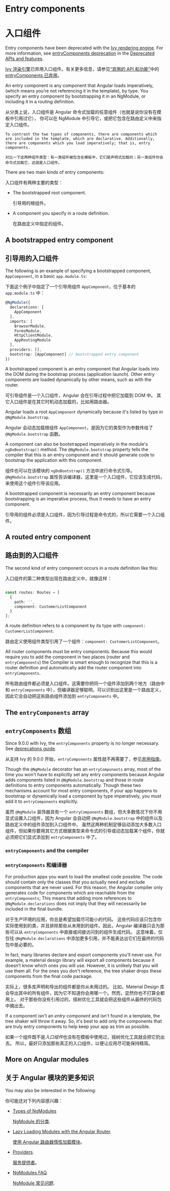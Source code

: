 # Entry components

# 入口组件

<div class="alert is-helpful">

Entry components have been deprecated with the [Ivy rendering engine](https://angular.io/guide/ivy). 
For more information, see [entryComponents deprecation](https://angular.io/guide/deprecations#entrycomponents-and-analyze_for_entry_components-no-longer-required) in the [Deprecated APIs and features](https://angular.io/guide/deprecations).

[Ivy 渲染引擎](https://angular.cn/guide/ivy)已弃用入口组件。有关更多信息，请参见[“弃用的 API 和功能”](https://angular.cn/guide/deprecations)中的 [entryComponents 已弃用](https://angular.io/guide/deprecations#entrycomponents-and-analyze_for_entry_components-no-longer-required)。

</div>

An entry component is any component that Angular loads imperatively, (which means you’re not referencing it in the template), by type. You specify an entry component by bootstrapping it in an NgModule, or including it in a routing definition.

从分类上说，入口组件是 Angular 命令式加载的任意组件（也就是说你没有在模板中引用过它），
你可以在 NgModule 中引导它，或把它包含在路由定义中来指定入口组件。

<div class="alert is-helpful">

    To contrast the two types of components, there are components which are included in the template, which are declarative. Additionally, there are components which you load imperatively; that is, entry components.

    对比一下这两种组件类型：有一类组件被包含在模板中，它们是声明式加载的；另一类组件你会命令式加载它，这就是入口组件。

</div>

There are two main kinds of entry components:

入口组件有两种主要的类型：

* The bootstrapped root component.

   引导用的根组件。

* A component you specify in a route definition.

   在路由定义中指定的组件。

## A bootstrapped entry component

## 引导用的入口组件

The following is an example of specifying a bootstrapped component,
`AppComponent`, in a basic `app.module.ts`:

下面这个例子中指定了一个引导用组件 `AppComponent`，位于基本的 `app.module.ts` 中：

```typescript
@NgModule({
  declarations: [
    AppComponent
  ],
  imports: [
    BrowserModule,
    FormsModule,
    HttpClientModule,
    AppRoutingModule
  ],
  providers: [],
  bootstrap: [AppComponent] // bootstrapped entry component
})
```

A bootstrapped component is an entry component
that Angular loads into the DOM during the bootstrap process (application launch).
Other entry components are loaded dynamically by other means, such as with the router.

可引导组件是一个入口组件，Angular 会在引导过程中把它加载到 DOM 中。
其它入口组件是在其它时机动态加载的，比如用路由器。

Angular loads a root `AppComponent` dynamically because it's listed by type in `@NgModule.bootstrap`.

Angular 会动态加载根组件 `AppComponent`，是因为它的类型作为参数传给了 `@NgModule.bootstrap` 函数。

<div class="alert is-helpful">

A component can also be bootstrapped imperatively in the module's `ngDoBootstrap()` method.
The `@NgModule.bootstrap` property tells the compiler that this is an entry component and
it should generate code to bootstrap the application with this component.

组件也可以在该模块的 `ngDoBootstrap()` 方法中进行命令式引导。
`@NgModule.bootstrap` 属性告诉编译器，这里是一个入口组件，它应该生成代码，来使用这个组件引导该应用。

</div>

A bootstrapped component is necessarily an entry component because bootstrapping is an imperative process, thus it needs to have an entry component.

引导用的组件必须是入口组件，因为引导过程是命令式的，所以它需要一个入口组件。

## A routed entry component

## 路由到的入口组件

The second kind of entry component occurs in a route definition like
this:

入口组件的第二种类型出现在路由定义中，就像这样：

```typescript

const routes: Routes = [
  {
    path: '',
    component: CustomerListComponent
  }
];

```

A route definition refers to a component by its type with `component: CustomerListComponent`.

路由定义使用组件类型引用了一个组件：`component: CustomerListComponent`。

All router components must be entry components. Because this would require you to add the component in two places (router and `entryComponents`) the Compiler is smart enough to recognize that this is a router definition and automatically add the router component into `entryComponents`.

所有路由组件都必须是入口组件。这需要你把同一个组件添加到两个地方（路由中和 `entryComponents` 中），但编译器足够聪明，可以识别出这里是一个路由定义，因此它会自动把这些路由组件添加到 `entryComponents` 中。

## The `entryComponents` array

## `entryComponents` 数组

<div class="alert is-helpful">

   Since 9.0.0 with Ivy, the `entryComponents` property is no longer necessary. See [deprecations guide](guide/deprecations#entryComponents).

   从支持 Ivy 的 9.0.0 开始，`entryComponents` 属性就不再需要了，参见[弃用指南](guide/deprecations#entryComponents)。

</div>

Though the `@NgModule` decorator has an `entryComponents` array, most of the time
you won't have to explicitly set any entry components because Angular adds components listed in `@NgModule.bootstrap` and those in route definitions to entry components automatically. Though these two mechanisms account for most entry components, if your app happens to bootstrap or dynamically load a component by type imperatively,
you must add it to `entryComponents` explicitly.

虽然 `@NgModule` 装饰器具有一个 `entryComponents` 数组，但大多数情况下你不用显式设置入口组件，因为 Angular 会自动把 `@NgModule.bootstrap` 中的组件以及路由定义中的组件添加到入口组件中。
虽然这两种机制足够自动添加大多数入口组件，但如果你要用其它方式根据类型来命令式的引导或动态加载某个组件，你就必须把它们显式添加到 `entryComponents` 中了。

### `entryComponents` and the compiler

### `entryComponents` 和编译器

For production apps you want to load the smallest code possible.
The code should contain only the classes that you actually need and
exclude components that are never used. For this reason, the Angular compiler only generates code for components which are reachable from the `entryComponents`; This means that adding more references to `@NgModule.declarations` does not imply that they will necessarily be included in the final bundle.

对于生产环境的应用，你总是希望加载尽可能小的代码。
这些代码应该只包含你实际使用到的类，并且排除那些从未用到的组件。因此，Angular 编译器只会为那些可以从 `entryComponents` 中直接或间接访问到的组件生成代码。
这意味着，仅仅往 `@NgModule.declarations` 中添加更多引用，并不能表达出它们在最终的代码包中是必要的。

In fact, many libraries declare and export components you'll never use.
For example, a material design library will export all components because it doesn’t know which ones you will use. However, it is unlikely that you will use them all.
For the ones you don't reference, the tree shaker drops these components from the final code package.

实际上，很多库声明和导出的组件都是你从未用过的。
比如，Material Design 库会导出其中的所有组件，因为它不知道你会用哪一个。然而，显然你也不打算全都用上。
对于那些你没有引用过的，摇树优化工具就会把这些组件从最终的代码包中摘出去。

If a component isn't an _entry component_ and isn't found in a template,
the tree shaker will throw it away. So, it's best to add only the components that are truly entry components to help keep your app
as trim as possible.

如果一个组件既不是*入口组件*也没有在模板中使用过，摇树优化工具就会把它扔出去。
所以，最好只添加那些真正的入口组件，以便让应用尽可能保持精简。

## More on Angular modules

## 关于 Angular 模块的更多知识

You may also be interested in the following:

你可能还对下列内容感兴趣：

* [Types of NgModules](guide/module-types)

   [NgModule 的分类](guide/module-types).

* [Lazy Loading Modules with the Angular Router](guide/lazy-loading-ngmodules).

   [使用 Angular 路由器惰性加载模块](guide/lazy-loading-ngmodules)。

* [Providers](guide/providers).

   [服务提供者](guide/providers)。

* [NgModules FAQ](guide/ngmodule-faq).

   [NgModule 常见问题](guide/ngmodule-faq).
